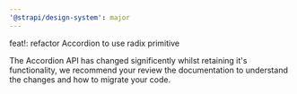 ```yaml
---
'@strapi/design-system': major
---
```


feat!: refactor Accordion to use radix primitive

The Accordion API has changed significently whilst retaining it's functionality, we recommend your review the documentation to understand the changes and how to migrate your code.
